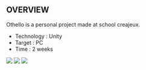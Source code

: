 OVERVIEW
-------------------------------------------------------------------------------------------

Othello is a personal project made at school creajeux.

- Technology : Unity
- Target : PC
- Time : 2 weeks

![](https://i.ibb.co/tYgTxFT/othello1.png)
![](https://i.ibb.co/dt2KZtR/othello2.png)
![](https://i.ibb.co/yPghzJq/othello3.png)
